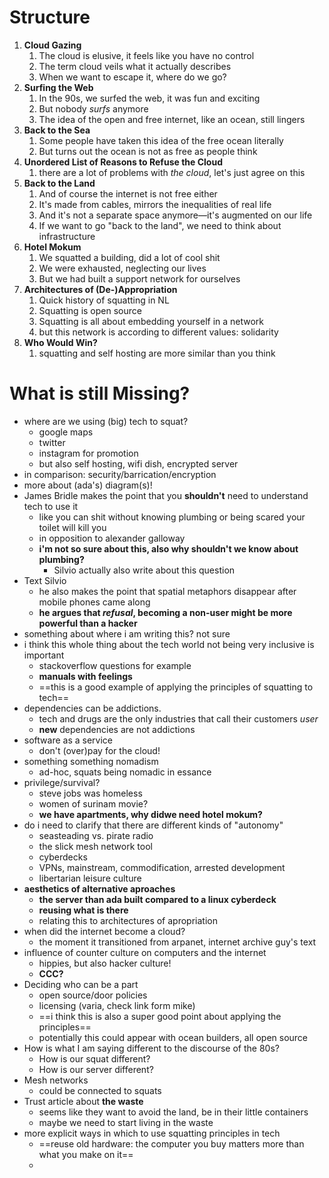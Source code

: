 # Structure

1. **Cloud Gazing**
   1. The cloud is elusive, it feels like you have no control
   2. The term cloud veils what it actually describes
   3. When we want to escape it, where do we go?
2. **Surfing the Web**
   1. In the 90s, we surfed the web, it was fun and exciting
   2. But nobody *surfs* anymore
   3. The idea of the open and free internet, like an ocean, still lingers
3. **Back to the Sea**
   1. Some people have taken this idea of the free ocean literally
   2. But turns out the ocean is not as free as people think
4. **Unordered List of Reasons to Refuse the Cloud**
   1. there are a lot of problems with *the cloud*, let's just agree on this
5. **Back to the Land**
   1. And of course the internet is not free either
   2. It's made from cables, mirrors the inequalities of real life
   3. And it's not a separate space anymore—it's augmented on our life
   4. If we want to go "back to the land", we need to think about infrastructure
6. **Hotel Mokum**
   1. We squatted a building, did a lot of cool shit
   2. We were exhausted, neglecting our lives
   3. But we had built a support network for ourselves
7. **Architectures of (De-)Appropriation**
   1. Quick history of squatting in NL
   2. Squatting is open source
   3. Squatting is all about embedding yourself in a network
   4. but this network is according to different values: solidarity
8. **Who Would Win?**
   1. squatting and self hosting are more similar than you think

# What is still Missing?

- where are we using (big) tech to squat?
  - google maps
  - twitter
  - instagram for promotion
  - but also self hosting, wifi dish, encrypted server
- in comparison: security/barrication/encryption
- more about (ada's) diagram(s)!
- James Bridle makes the point that you **shouldn't** need to understand tech to use it
  - like you can shit without knowing plumbing or being scared your toilet will kill you
  - in opposition to alexander galloway
  - **i'm not so sure about this, also why shouldn't we know about plumbing?**
    - Silvio actually also write about this question
- Text Silvio
  - he also makes the point that spatial metaphors disappear after mobile phones came along
  - **he argues that *refusal*, becoming a non-user might be more powerful than a hacker**
- something about where i am writing this? not sure
- i think this whole thing about the tech world not being very inclusive is important
  - stackoverflow questions for example
  - **manuals with feelings**
  - ==this is a good example of applying the principles of squatting to tech==
- dependencies can be addictions.
  - tech and drugs are the only industries that call their customers *user*
  - **new** dependencies are not addictions
- software as a service
  - don't (over)pay for the cloud!
- something something nomadism
  - ad-hoc, squats being nomadic in essance
- privilege/survival?
  - steve jobs was homeless
  - women of surinam movie?
  - **we have apartments, why didwe need hotel mokum?**
- do i need to clarify that there are different kinds of "autonomy"
  - seasteading vs. pirate radio
  - the slick mesh network tool
  - cyberdecks
  - VPNs, mainstream, commodification, arrested development
  - libertarian leisure culture
- **aesthetics of alternative aproaches**
  - **the server than ada built compared to a linux cyberdeck**
  - **reusing what is there**
  - relating this to architectures of apropriation
- when did the internet become a cloud?
  - the moment it transitioned from arpanet, internet archive guy's text
- influence of counter culture on computers and the internet
  - hippies, but also hacker culture!
  - **CCC?**
- Deciding who can be a part
  - open source/door policies
  - licensing (varia, check link form mike)
  - ==i think this is also a super good point about applying the principles==
  - potentially this could appear with ocean builders, all open source
- How is what I am saying different to the discourse of the 80s?
  - How is our squat different?
  - How is our server different?
- Mesh networks
  - could be connected to squats
- Trust article about **the waste**
  - seems like they want to avoid the land, be in their little containers
  - maybe we need to start living in the waste
- more explicit ways in which to use squatting principles in tech
  - ==reuse old hardware: the computer you buy matters more than what you make on it==
  - 
